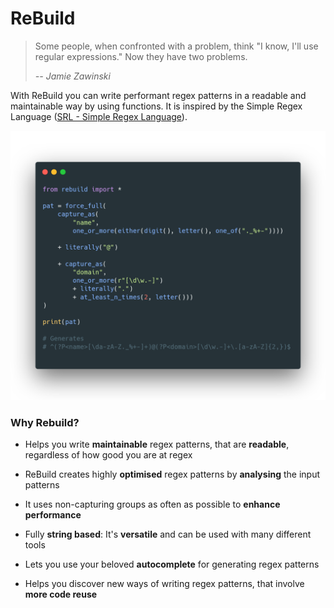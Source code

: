 # ReBuild



> Some people, when confronted with a problem, think "I know, I'll use regular expressions." Now they have two problems.
> 
> *-- Jamie Zawinski*



With ReBuild you can write performant regex patterns in a readable and maintainable way by using functions. It is inspired by the Simple Regex Language ([SRL - Simple Regex Language](https://simple-regex.com/)).

![](images/EmailRegex.png)

### Why Rebuild?

- Helps you write **maintainable** regex patterns, that are **readable**, regardless of how good you are at regex



- ReBuild creates highly **optimised** regex patterns by **analysing** the input patterns



- It uses non-capturing groups as often as possible to **enhance performance**



- Fully **string based**: It's **versatile** and can be used with many different tools



- Lets you use your beloved **autocomplete** for generating regex patterns



- Helps you discover new ways of writing regex patterns, that involve **more code reuse** 